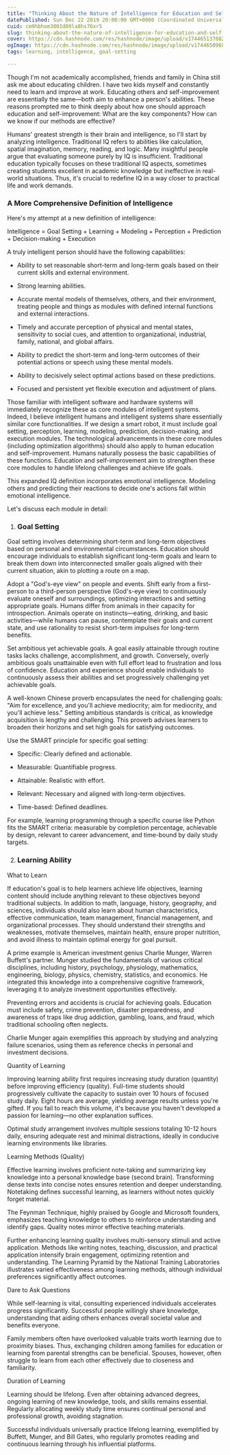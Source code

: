 ```yaml
---
title: "Thinking About the Nature of Intelligence for Education and Self-Improvement (Part 1)"
datePublished: Sun Dec 22 2019 20:00:00 GMT+0000 (Coordinated Universal Time)
cuid: cm9hbhom3001d09la8hs76xr5
slug: thinking-about-the-nature-of-intelligence-for-education-and-self-improvement-part-1
cover: https://cdn.hashnode.com/res/hashnode/image/upload/v1744651370825/65772fe3-0335-4aac-a610-2576ffe68bab.png
ogImage: https://cdn.hashnode.com/res/hashnode/image/upload/v1744650968378/270850a8-b10c-4e01-a682-bc61310c09b6.png
tags: learning, intelligence, goal-setting

---
```


Though I'm not academically accomplished, friends and family in China still ask me about educating children. I have two kids myself and constantly need to learn and improve at work. Educating others and self-improvement are essentially the same—both aim to enhance a person's abilities. These reasons prompted me to think deeply about how one should approach education and self-improvement: What are the key components? How can we know if our methods are effective?

Humans' greatest strength is their brain and intelligence, so I'll start by analyzing intelligence. Traditional IQ refers to abilities like calculation, spatial imagination, memory, reading, and logic. Many insightful people argue that evaluating someone purely by IQ is insufficient. Traditional education typically focuses on these traditional IQ aspects, sometimes creating students excellent in academic knowledge but ineffective in real-world situations. Thus, it's crucial to redefine IQ in a way closer to practical life and work demands.

### A More Comprehensive Definition of Intelligence

Here's my attempt at a new definition of intelligence:

Intelligence = Goal Setting + Learning + Modeling + Perception + Prediction + Decision-making + Execution

A truly intelligent person should have the following capabilities:

* Ability to set reasonable short-term and long-term goals based on their current skills and external environment.
    
* Strong learning abilities.
    
* Accurate mental models of themselves, others, and their environment, treating people and things as modules with defined internal functions and external interactions.
    
* Timely and accurate perception of physical and mental states, sensitivity to social cues, and attention to organizational, industrial, family, national, and global affairs.
    
* Ability to predict the short-term and long-term outcomes of their potential actions or speech using these mental models.
    
* Ability to decisively select optimal actions based on these predictions.
    
* Focused and persistent yet flexible execution and adjustment of plans.
    

Those familiar with intelligent software and hardware systems will immediately recognize these as core modules of intelligent systems. Indeed, I believe intelligent humans and intelligent systems share essentially similar core functionalities. If we design a smart robot, it must include goal setting, perception, learning, modeling, prediction, decision-making, and execution modules. The technological advancements in these core modules (including optimization algorithms) should also apply to human education and self-improvement. Humans naturally possess the basic capabilities of these functions. Education and self-improvement aim to strengthen these core modules to handle lifelong challenges and achieve life goals.

This expanded IQ definition incorporates emotional intelligence. Modeling others and predicting their reactions to decide one's actions fall within emotional intelligence.

Let's discuss each module in detail:

1. ### Goal Setting
    

Goal setting involves determining short-term and long-term objectives based on personal and environmental circumstances. Education should encourage individuals to establish significant long-term goals and learn to break them down into interconnected smaller goals aligned with their current situation, akin to plotting a route on a map.

Adopt a "God's-eye view" on people and events. Shift early from a first-person to a third-person perspective (God's-eye view) to continuously evaluate oneself and surroundings, optimizing interactions and setting appropriate goals. Humans differ from animals in their capacity for introspection. Animals operate on instincts—eating, drinking, and basic activities—while humans can pause, contemplate their goals and current state, and use rationality to resist short-term impulses for long-term benefits.

Set ambitious yet achievable goals. A goal easily attainable through routine tasks lacks challenge, accomplishment, and growth. Conversely, overly ambitious goals unattainable even with full effort lead to frustration and loss of confidence. Education and experience should enable individuals to continuously assess their abilities and set progressively challenging yet achievable goals.

A well-known Chinese proverb encapsulates the need for challenging goals: "Aim for excellence, and you'll achieve mediocrity; aim for mediocrity, and you'll achieve less." Setting ambitious standards is critical, as knowledge acquisition is lengthy and challenging. This proverb advises learners to broaden their horizons and set high goals for satisfying outcomes.

Use the SMART principle for specific goal setting:

* Specific: Clearly defined and actionable.
    
* Measurable: Quantifiable progress.
    
* Attainable: Realistic with effort.
    
* Relevant: Necessary and aligned with long-term objectives.
    
* Time-based: Defined deadlines.
    

For example, learning programming through a specific course like Python fits the SMART criteria: measurable by completion percentage, achievable by design, relevant to career advancement, and time-bound by daily study targets.

2. ### Learning Ability
    

What to Learn

If education's goal is to help learners achieve life objectives, learning content should include anything relevant to these objectives beyond traditional subjects. In addition to math, language, history, geography, and sciences, individuals should also learn about human characteristics, effective communication, team management, financial management, and organizational processes. They should understand their strengths and weaknesses, motivate themselves, maintain health, ensure proper nutrition, and avoid illness to maintain optimal energy for goal pursuit.

A prime example is American investment genius Charlie Munger, Warren Buffett's partner. Munger studied the fundamentals of various critical disciplines, including history, psychology, physiology, mathematics, engineering, biology, physics, chemistry, statistics, and economics. He integrated this knowledge into a comprehensive cognitive framework, leveraging it to analyze investment opportunities effectively.

Preventing errors and accidents is crucial for achieving goals. Education must include safety, crime prevention, disaster preparedness, and awareness of traps like drug addiction, gambling, loans, and fraud, which traditional schooling often neglects.

Charlie Munger again exemplifies this approach by studying and analyzing failure scenarios, using them as reference checks in personal and investment decisions.

Quantity of Learning

Improving learning ability first requires increasing study duration (quantity) before improving efficiency (quality). Full-time students should progressively cultivate the capacity to sustain over 10 hours of focused study daily. Eight hours are average, yielding average results unless you're gifted. If you fail to reach this volume, it's because you haven't developed a passion for learning—no other explanation suffices.

Optimal study arrangement involves multiple sessions totaling 10-12 hours daily, ensuring adequate rest and minimal distractions, ideally in conducive learning environments like libraries.

Learning Methods (Quality)

Effective learning involves proficient note-taking and summarizing key knowledge into a personal knowledge base (second brain). Transforming dense texts into concise notes ensures retention and deeper understanding. Notetaking defines successful learning, as learners without notes quickly forget material.

The Feynman Technique, highly praised by Google and Microsoft founders, emphasizes teaching knowledge to others to reinforce understanding and identify gaps. Quality notes mirror effective teaching materials.

Further enhancing learning quality involves multi-sensory stimuli and active application. Methods like writing notes, teaching, discussion, and practical application intensify brain engagement, optimizing retention and understanding. The Learning Pyramid by the National Training Laboratories illustrates varied effectiveness among learning methods, although individual preferences significantly affect outcomes.

Dare to Ask Questions

While self-learning is vital, consulting experienced individuals accelerates progress significantly. Successful people willingly share knowledge, understanding that aiding others enhances overall societal value and benefits everyone.

Family members often have overlooked valuable traits worth learning due to proximity biases. Thus, exchanging children among families for education or learning from parental strengths can be beneficial. Spouses, however, often struggle to learn from each other effectively due to closeness and familiarity.

Duration of Learning

Learning should be lifelong. Even after obtaining advanced degrees, ongoing learning of new knowledge, tools, and skills remains essential. Regularly allocating weekly study time ensures continual personal and professional growth, avoiding stagnation.

Successful individuals universally practice lifelong learning, exemplified by Buffett, Munger, and Bill Gates, who regularly promotes reading and continuous learning through his influential platforms.
